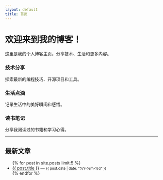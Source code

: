 ```yaml
---
layout: default
title: 首页
---
```


# 欢迎来到我的博客！

这里是我的个人博客主页，分享技术、生活和更多内容。

<div class="columns-3">
  <div>
    <h3>技术分享</h3>
    <p>探索最新的编程技巧、开源项目和工具。</p>
  </div>
  <div>
    <h3>生活点滴</h3>
    <p>记录生活中的美好瞬间和感悟。</p>
  </div>
  <div>
    <h3>读书笔记</h3>
    <p>分享我阅读过的书籍和学习心得。</p>
  </div>
</div>

---

## 最新文章

<ul>
  {% for post in site.posts limit:5 %}
  <li>
    <a href="{{ post.url | relative_url }}">{{ post.title }}</a> — <small>{{ post.date | date: "%Y-%m-%d" }}</small>
  </li>
  {% endfor %}
</ul>
